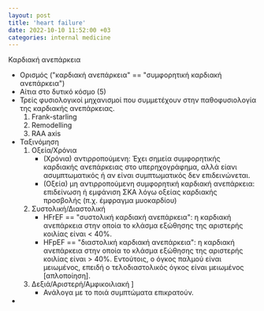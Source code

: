 ```yaml
--- 
layout: post 
title: 'heart failure'
date: 2022-10-10 11:52:00 +03
categories: internal medicine
--- 
```


Καρδιακή ανεπάρκεια 
* Ορισμός ("καρδιακή ανεπάρκεια" == "συμφορητική καρδιακή ανεπάρκεια")
* Αίτια στο δυτικό κόσμο (5)
* Τρείς φυσιολογικοί μηχανισμοί που συμμετέχουν στην παθοφυσιολογία της καρδιακής ανεπάρκειας. 
	1. Frank-starling 
	2. Remodelling 
	3. RAA axis 
* Ταξινόμηση 
	1. Οξεία/Χρόνια 
		* (Χρόνια) αντιρροπούμενη: Έχει σημεία συμφορητικής καρδιακής ανεπάρκειας στο υπερηχογράφημα, αλλά είανι ασυμπτωματικός ή αν είναι συμπτωματικός δεν επιδεινώνεται. 
		* (Οξεία) μη αντιρροπούμενη συμφορητική καρδιακή ανεπάρκεια: επιδείνωση ή εμφάνιση ΣΚΑ λόγω οξείας καρδιακής προσβολής (π.χ. έμφραγμα μυοκαρδίου)
	2. Συστολική/Διαστολική
		* HFrEF == "συστολική καρδιακή ανεπάρκεια": η καρδιακή ανεπάρκεια στην οποία το κλάσμα εξώθησης της αριστερής κοιλίας είναι < 40%.
		* HFpEF == "διαστολική καρδιακή ανεπάρκεια": η καρδιακή ανεπάρκεια στην οποία το κλάσμα εξώθησης της αριστερής κοιλίας είναι > 40%. Εντούτοις, ο όγκος παλμού είναι μειωμένος, επειδή ο τελοδιαστολικός όγκος είναι μειωμένος [απλοποίηση]. 
	3. Δεξιά/Αριστερή/Αμφικοιλιακή ]
		* Ανάλογα με το ποιά συμπτώματα επικρατούν. 
* 




